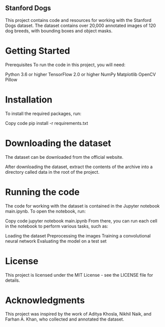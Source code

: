 ## Stanford Dogs
This project contains code and resources for working with the Stanford Dogs dataset. The dataset contains over 20,000 annotated images of 120 dog breeds, with bounding boxes and object masks.

# Getting Started
Prerequisites
To run the code in this project, you will need:

Python 3.6 or higher
TensorFlow 2.0 or higher
NumPy
Matplotlib
OpenCV
Pillow
# Installation
To install the required packages, run:

Copy code
pip install -r requirements.txt
# Downloading the dataset
The dataset can be downloaded from the official website.

After downloading the dataset, extract the contents of the archive into a directory called data in the root of the project.

# Running the code
The code for working with the dataset is contained in the Jupyter notebook main.ipynb. To open the notebook, run:

Copy code
jupyter notebook main.ipynb
From there, you can run each cell in the notebook to perform various tasks, such as:

Loading the dataset
Preprocessing the images
Training a convolutional neural network
Evaluating the model on a test set

# License
This project is licensed under the MIT License - see the LICENSE file for details.

# Acknowledgments
This project was inspired by the work of Aditya Khosla, Nikhil Naik, and Farhan A. Khan, who collected and annotated the dataset.
